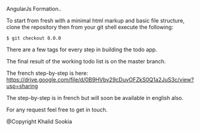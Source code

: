 AngularJs Formation..

To start from fresh with a minimal html markup and basic file structure, clone the repository then from your git shell execute the following:

```
$ git checkout 0.0.0
```
There are a few tags for every step in building the todo app.

The final result of the working todo list is on the master branch.

The french step-by-step is here: <https://drive.google.com/file/d/0B9HVbv29cDuvOFZkS0Q1a2JuS3c/view?usp=sharing>

The step-by-step is in french but will soon be available in english also.

For any request feel free to get in touch.

@Copyright Khalid Sookia